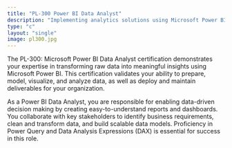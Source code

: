 ```yaml
---
title: "PL-300 Power BI Data Analyst"
description: "Implementing analytics solutions using Microsoft Power BI"
type: "c"
layout: "single"
image: pl300.jpg
---
```

The PL-300: Microsoft Power BI Data Analyst certification demonstrates your expertise in transforming raw data into meaningful insights using Microsoft Power BI. This certification validates your ability to prepare, model, visualize, and analyze data, as well as deploy and maintain deliverables for your organization.

As a Power BI Data Analyst, you are responsible for enabling data-driven decision making by creating easy-to-understand reports and dashboards. You collaborate with key stakeholders to identify business requirements, clean and transform data, and build scalable data models. Proficiency in Power Query and Data Analysis Expressions (DAX) is essential for success in this role.
